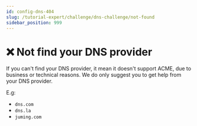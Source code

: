 ```yaml
---
id: config-dns-404
slug: /tutorial-expert/challenge/dns-challenge/not-found
sidebar_position: 999
---
```


# ❌ Not find your DNS provider


If you can't find your DNS provider, it mean it doesn't support ACME, due to business or technical reasons.
We do only suggest you to get help from your DNS provider.

E.g:
- `dns.com`
- `dns.la`
- `juming.com`
